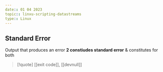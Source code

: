 ```yaml
---
date:: 01 04 2023
topic:: linxu-scripting-datastreams
type:: Linux
---
```

##  Standard Error 
Output that produces an error 
**2 constiudes standard error**
& constitutes for both 
>[!quote] [[exit code]], [[devnull]]
